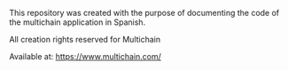 This repository was created with the purpose of documenting the code of the multichain application in Spanish.

All creation rights reserved for Multichain

Available at: https://www.multichain.com/
